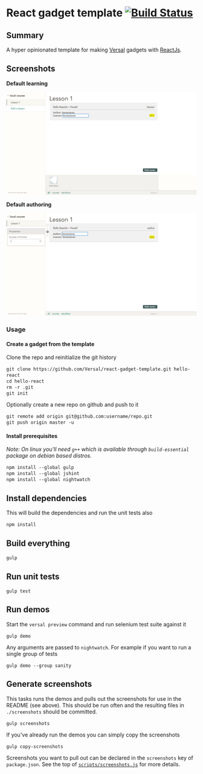 # React gadget template [![Build Status](https://travis-ci.org/Versal/react-gadget-template.svg?branch=master)](https://travis-ci.org/Versal/react-gadget-template)

## Summary

A hyper opinionated template for making [Versal](https://versal.com/gadgets) gadgets with [ReactJs](http://facebook.github.io/react/).

## Screenshots

**Default learning**

![Default learning](images/sanity/default-learning/author-toggled-to-learner.png)

**Default authoring**

![Default authoring](images/sanity/default-authoring/author-added-gadget.png)

### Usage

#### Create a gadget from the template

Clone the repo and reinitialize the git history

```
git clone https://github.com/Versal/react-gadget-template.git hello-react
cd hello-react
rm -r .git
git init
```

Optionally create a new repo on github and push to it

```
git remote add origin git@github.com:username/repo.git
git push origin master -u
```

#### Install prerequisites

*Note: On linux you'll need `g++` which is available through `build-essential` package on debian based distros.*

```
npm install --global gulp
npm install --global jshint
npm install --global nightwatch
```

## Install dependencies

This will build the dependencies and run the unit tests also

```
npm install
```

## Build everything

```
gulp
```

## Run unit tests

```
gulp test
```

## Run demos

Start the `versal preview` command and run selenium test suite against it

```
gulp demo
```

Any arguments are passed to `nightwatch`. For example if you want to run a single group of tests

```
gulp demo --group sanity
```

## Generate screenshots

This tasks runs the demos and pulls out the screenshots for use in the README (see above). This should be run often and the resulting files in `./screenshots` should be committed.

```
gulp screenshots
```

If you've already run the demos you can simply copy the screenshots

```
gulp copy-screenshots
```

Screenshots you want to pull out can be declared in the `screenshots` key of `package.json`. See the top of [`scripts/screenshots.js`](scripts/screenshots.js) for more details.
